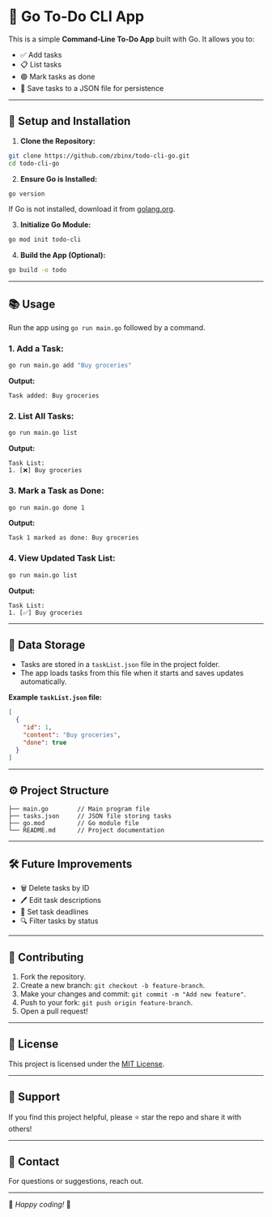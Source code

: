 # 📝 Go To-Do CLI App

This is a simple **Command-Line To-Do App** built with Go. It allows you to:

- ✅ Add tasks
- 📋 List tasks
- 🟢 Mark tasks as done
- 💾 Save tasks to a JSON file for persistence

---

## 🚀 **Setup and Installation**

1. **Clone the Repository:**
```bash
git clone https://github.com/zbinx/todo-cli-go.git
cd todo-cli-go
```

2. **Ensure Go is Installed:**
```bash
go version
```
If Go is not installed, download it from [golang.org](https://golang.org/dl/).

3. **Initialize Go Module:**
```bash
go mod init todo-cli
```

4. **Build the App (Optional):**
```bash
go build -o todo
```

---

## 📚 **Usage**

Run the app using `go run main.go` followed by a command.

### **1. Add a Task:**
```bash
go run main.go add "Buy groceries"
```
**Output:**
```
Task added: Buy groceries
```

### **2. List All Tasks:**
```bash
go run main.go list
```
**Output:**
```
Task List:
1. [❌] Buy groceries
```

### **3. Mark a Task as Done:**
```bash
go run main.go done 1
```
**Output:**
```
Task 1 marked as done: Buy groceries
```

### **4. View Updated Task List:**
```bash
go run main.go list
```
**Output:**
```
Task List:
1. [✅] Buy groceries
```

---

## 💾 **Data Storage**
- Tasks are stored in a `taskList.json` file in the project folder.
- The app loads tasks from this file when it starts and saves updates automatically.

**Example `taskList.json` file:**
```json
[
  {
    "id": 1,
    "content": "Buy groceries",
    "done": true
  }
]
```

---

## ⚙️ **Project Structure**
```
├── main.go        // Main program file
├── tasks.json     // JSON file storing tasks
├── go.mod         // Go module file
└── README.md      // Project documentation
```

---

## 🛠️ **Future Improvements**
- 🗑️ Delete tasks by ID
- 🖊️ Edit task descriptions
- 📅 Set task deadlines
- 🔍 Filter tasks by status

---

## 🤝 **Contributing**
1. Fork the repository.
2. Create a new branch: `git checkout -b feature-branch`.
3. Make your changes and commit: `git commit -m "Add new feature"`.
4. Push to your fork: `git push origin feature-branch`.
5. Open a pull request!

---

## 📜 **License**
This project is licensed under the [MIT License](LICENSE).

---

## 🌟 **Support**
If you find this project helpful, please ⭐ star the repo and share it with others!

---

## 📧 **Contact**
For questions or suggestions, reach out.

---

🎉 *Happy coding!* 🎉

